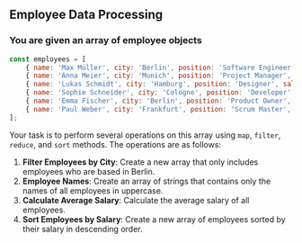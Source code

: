  ## Employee Data Processing

 ### You are given an array of employee objects
```javascript
const employees = [
    { name: 'Max Müller', city: 'Berlin', position: 'Software Engineer', salary: 60000 },
    { name: 'Anna Meier', city: 'Munich', position: 'Project Manager', salary: 90000 },
    { name: 'Lukas Schmidt', city: 'Hamburg', position: 'Designer', salary: 75000 },
    { name: 'Sophie Schneider', city: 'Cologne', position: 'Developer', salary: 55000 },
    { name: 'Emma Fischer', city: 'Berlin', position: 'Product Owner', salary: 95000 },
    { name: 'Paul Weber', city: 'Frankfurt', position: 'Scrum Master', salary: 80000 }
];
```

Your task is to perform several operations on this array using `map`, `filter`, `reduce`, and `sort` methods. The operations are as follows:

1. **Filter Employees by City**: Create a new array that only includes employees who are based in Berlin.
2. **Employee Names**: Create an array of strings that contains only the names of all employees in uppercase.
3. **Calculate Average Salary**: Calculate the average salary of all employees.
4. **Sort Employees by Salary**: Create a new array of employees sorted by their salary in descending order.